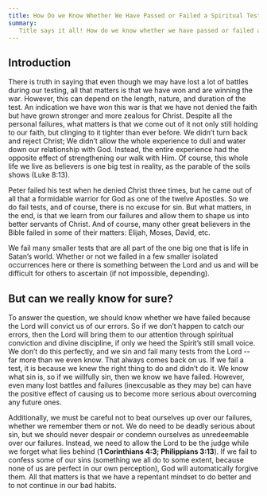 ```yaml
---
title: How Do we Know Whether We Have Passed or Failed a Spiritual Test? 
summary: 
   Title says it all! How do we know whether we have passed or failed a spiritual test? 
---
```


## Introduction

There is truth in saying that even though we may have lost a lot of battles during our testing, all that matters is that we have won and are winning the war. However, this can depend on the length, nature, and duration of the test. An indication we have won this war is that we have not denied the faith but have grown stronger and more zealous for Christ. Despite all the personal failures, what matters is that we come out of it not only still holding to our faith, but clinging to it tighter than ever before. We didn’t turn back and reject Christ; We didn’t allow the whole experience to dull and water down our relationship with God. Instead, the entire experience had the opposite effect of strengthening our walk with Him. Of course, this whole life we live as believers is one big test in reality, as the parable of the soils shows (Luke 8:13).

Peter failed his test when he denied Christ three times, but he came out of all that a formidable warrior for God as one of the twelve Apostles. So we do fail tests, and of course, there is no excuse for sin. But what matters, in the end, is that we learn from our failures and allow them to shape us into better servants of Christ. And of course, many other great believers in the Bible failed in some of their matters: Elijah, Moses, David, etc. 

We fail many smaller tests that are all part of the one big one that is life in Satan’s world. Whether or not we failed in a few smaller isolated occurrences here or there is something between the Lord and us and will be difficult for others to ascertain (if not impossible, depending).

## But can we really know for sure?

To answer the question, we should know whether we have failed because the Lord will convict us of our errors. So if we don’t happen to catch our errors, then the Lord will bring them to our attention through spiritual conviction and divine discipline, if only we heed the Spirit’s still small voice. We don’t do this perfectly, and we sin and fail many tests from the Lord -- far more than we even know. That always comes back on us. If we fail a test, it is because we knew the right thing to do and didn’t do it. We know what sin is, so if we willfully sin, then we know we have failed. However, even many lost battles and failures (inexcusable as they may be) can have the positive effect of causing us to become more serious about overcoming any future ones. 

Additionally, we must be careful not to beat ourselves up over our failures, whether we remember them or not. We do need to be deadly serious about sin, but we should never despair or condemn ourselves as unredeemable over our failures. Instead, we need to allow the Lord to be the judge while we forget what lies behind (**1 Corinthians 4:3; Philippians 3:13**). If we fail to confess some of our sins (something we all do to some extent, because none of us are perfect in our own perception), God will automatically forgive them. All that matters is that we have a repentant mindset to do better and to not continue in our bad habits. 
